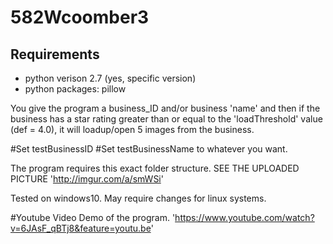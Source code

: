 # 582Wcoomber3

## Requirements
* python verison 2.7 (yes, specific version)
* python packages: pillow



You give the program a business_ID and/or business 'name' and then if the business has a star rating greater than or equal to the 'loadThreshold' value (def = 4.0), it will loadup/open 5 images from the business.

#Set testBusinessID
#Set testBusinessName
to whatever you want.

The program requires this exact folder structure. SEE THE UPLOADED PICTURE 'http://imgur.com/a/smWSi'

Tested on windows10. May require changes for linux systems.

#Youtube Video Demo of the program. 'https://www.youtube.com/watch?v=6JAsF_qBTj8&feature=youtu.be'
